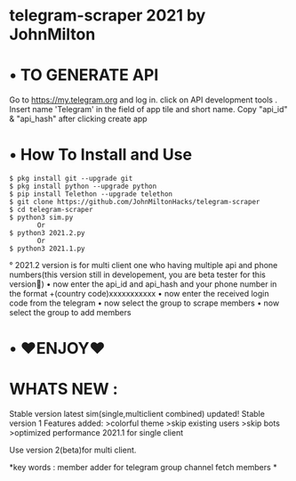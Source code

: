 
# telegram-scraper 2021 by JohnMilton

# • TO GENERATE API
   Go to https://my.telegram.org and log in.
   click on API development tools .
    Insert name 'Telegram' in the field of app tile and short name. 
    Copy "api_id" & "api_hash" after clicking create app

# • How To Install and Use
    $ pkg install git --upgrade git
    $ pkg install python --upgrade python
    $ pip install Telethon --upgrade telethon
    $ git clone https://github.com/JohnMiltonHacks/telegram-scraper
    $ cd telegram-scraper
    $ python3 sim.py
           Or
    $ python3 2021.2.py
           Or
    $ python3 2021.1.py
   ° 2021.2 version is for multi client one who having multiple api and phone numbers(this version still in developement, you are beta tester for this version🤗)
   • now enter the api_id and api_hash and your phone number in the format +(country code)xxxxxxxxxxx
   • now enter the received login code from the telegram
   • now select the group to scrape members
   • now select the group to add members
# • ❤ENJOY❤

# WHATS NEW :
    
Stable version latest sim(single,multiclient combined) updated!
Stable version 1
Features added:
         >colorful theme
         >skip existing users
         >skip bots
         >optimized performance
2021.1 for single client

Use version 2(beta)for multi client.



*key words : member adder for telegram group channel fetch members *
